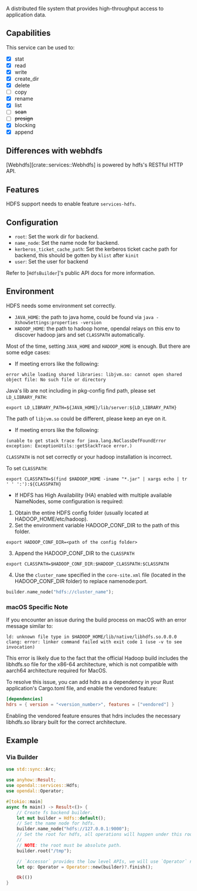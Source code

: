 A distributed file system that provides high-throughput access to application data.

## Capabilities

This service can be used to:

- [x] stat
- [x] read
- [x] write
- [x] create_dir
- [x] delete
- [ ] copy
- [x] rename
- [x] list
- [ ] ~~scan~~
- [ ] ~~presign~~
- [x] blocking
- [x] append

## Differences with webhdfs

[Webhdfs][crate::services::Webhdfs] is powered by hdfs's RESTful HTTP API.

## Features

HDFS support needs to enable feature `services-hdfs`.

## Configuration

- `root`: Set the work dir for backend.
- `name_node`: Set the name node for backend.
- `kerberos_ticket_cache_path`: Set the kerberos ticket cache path for backend, this should be gotten by `klist` after `kinit`
- `user`: Set the user for backend

Refer to [`HdfsBuilder`]'s public API docs for more information.

## Environment

HDFS needs some environment set correctly.

- `JAVA_HOME`: the path to java home, could be found via `java -XshowSettings:properties -version`
- `HADOOP_HOME`: the path to hadoop home, opendal relays on this env to discover hadoop jars and set `CLASSPATH` automatically.

Most of the time, setting `JAVA_HOME` and `HADOOP_HOME` is enough. But there are some edge cases:

- If meeting errors like the following:

```shell
error while loading shared libraries: libjvm.so: cannot open shared object file: No such file or directory
```

Java's lib are not including in pkg-config find path, please set `LD_LIBRARY_PATH`:

```shell
export LD_LIBRARY_PATH=${JAVA_HOME}/lib/server:${LD_LIBRARY_PATH}
```

The path of `libjvm.so` could be different, please keep an eye on it.

- If meeting errors like the following:

```shell
(unable to get stack trace for java.lang.NoClassDefFoundError exception: ExceptionUtils::getStackTrace error.)
```

`CLASSPATH` is not set correctly or your hadoop installation is incorrect.

To set `CLASSPATH`:
```shell
export CLASSPATH=$(find $HADOOP_HOME -iname "*.jar" | xargs echo | tr ' ' ':'):${CLASSPATH}
```

- If HDFS has High Availability (HA) enabled with multiple available NameNodes, some configuration is required:
1. Obtain the entire HDFS config folder (usually located at HADOOP_HOME/etc/hadoop).
2. Set the environment variable HADOOP_CONF_DIR to the path of this folder.
```shell
export HADOOP_CONF_DIR=<path of the config folder>
```
3. Append the HADOOP_CONF_DIR to the `CLASSPATH`
```shell
export CLASSPATH=$HADOOP_CONF_DIR:$HADOOP_CLASSPATH:$CLASSPATH
```
4. Use the `cluster_name` specified in the `core-site.xml` file (located in the HADOOP_CONF_DIR folder) to replace namenode:port.

```rust
builder.name_node("hdfs://cluster_name");
```

### macOS Specific Note

If you encounter an issue during the build process on macOS with an error message similar to:

```shell
ld: unknown file type in $HADOOP_HOME/lib/native/libhdfs.so.0.0.0
clang: error: linker command failed with exit code 1 (use -v to see invocation)
```
This error is likely due to the fact that the official Hadoop build includes the libhdfs.so file for the x86-64 architecture, which is not compatible with aarch64 architecture required for MacOS.

To resolve this issue, you can add hdrs as a dependency in your Rust application's Cargo.toml file, and enable the vendored feature:

```toml
[dependencies]
hdrs = { version = "<version_number>", features = ["vendored"] }
```
Enabling the vendored feature ensures that hdrs includes the necessary libhdfs.so library built for the correct architecture.

## Example

### Via Builder

```rust
use std::sync::Arc;

use anyhow::Result;
use opendal::services::Hdfs;
use opendal::Operator;

#[tokio::main]
async fn main() -> Result<()> {
    // Create fs backend builder.
    let mut builder = Hdfs::default();
    // Set the name node for hdfs.
    builder.name_node("hdfs://127.0.0.1:9000");
    // Set the root for hdfs, all operations will happen under this root.
    //
    // NOTE: the root must be absolute path.
    builder.root("/tmp");

    // `Accessor` provides the low level APIs, we will use `Operator` normally.
    let op: Operator = Operator::new(builder)?.finish();

    Ok(())
}
```
